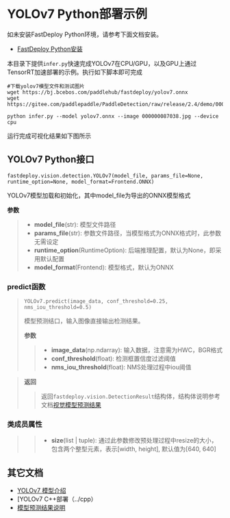 # YOLOv7 Python部署示例

如未安装FastDeploy Python环境，请参考下面文档安装。

- [FastDeploy Python安装](../../../../../docs/quick_start/install.md)

本目录下提供`infer.py`快速完成YOLOv7在CPU/GPU，以及GPU上通过TensorRT加速部署的示例。执行如下脚本即可完成

```
#下载yolov7模型文件和测试图片
wget https://bj.bcebos.com/paddlehub/fastdeploy/yolov7.onnx
wget https://gitee.com/paddlepaddle/PaddleDetection/raw/release/2.4/demo/000000087038.jpg

python infer.py --model yolov7.onnx --image 000000087038.jpg --device cpu
```

运行完成可视化结果如下图所示


## YOLOv7 Python接口

```
fastdeploy.vision.detection.YOLOv7(model_file, params_file=None, runtime_option=None, model_format=Frontend.ONNX)
```

YOLOv7模型加载和初始化，其中model_file为导出的ONNX模型格式

**参数**

> * **model_file**(str): 模型文件路径
> * **params_file**(str): 参数文件路径，当模型格式为ONNX格式时，此参数无需设定
> * **runtime_option**(RuntimeOption): 后端推理配置，默认为None，即采用默认配置
> * **model_format**(Frontend): 模型格式，默认为ONNX

### predict函数

> ```
> YOLOv7.predict(image_data, conf_threshold=0.25, nms_iou_threshold=0.5)
> ```
> 模型预测结口，输入图像直接输出检测结果。
>
> **参数**
>
> > * **image_data**(np.ndarray): 输入数据，注意需为HWC，BGR格式
> > * **conf_threshold**(float): 检测框置信度过滤阈值
> > * **nms_iou_threshold**(float): NMS处理过程中iou阈值

> **返回**
>
> > 返回`fastdeploy.vision.DetectionResult`结构体，结构体说明参考文档[视觉模型预测结果](../../../../../docs/api/vision_results/)

### 类成员属性

> > * **size**(list | tuple): 通过此参数修改预处理过程中resize的大小，包含两个整型元素，表示[width, height], 默认值为[640, 640]


## 其它文档

- [YOLOv7 模型介绍](..)
- [YOLOv7 C++部署（../cpp）
- [模型预测结果说明](../../../../../docs/api/vision_results/)
